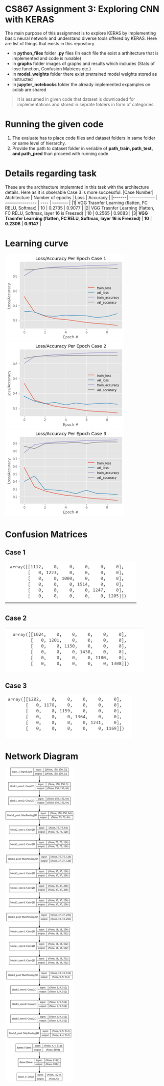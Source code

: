 # CS867 Assignment 3: Exploring CNN with KERAS
The main purpose of this assignmnet is to explore KERAS by implementing basic neural network and understand diverse tools offered by KERAS.
Here are list of things that exists in this repository.
- In **python_files** folder **.py** files (In each file the exist a arthitecture that is implemented and code is runable)
- In **graphs** folder images of graphs and results which includes (Stats of lose function, Confusion Matrices  etc.)
- In **model_weights** folder there exist pretrained model weights stored as instructed
- In **jupyter_notebooks** folder the already implemented expamples on colab are shared 
>It is assumed in given code that dataset is downloaded for implementations and stored in seprate folders in form of categories.
# Running the given code
1. The evaluate has to place code files and dataset folders in same folder or same level of hierarchy.
2. Provide the path to dataset folder in veriable of **path_train, path_test, and path_pred** than proceed with running code.
# Details regarding task
These are the architecture implemnted in this task with the architecture details. Here as it is obserable Case 3 is more successful.
|Case Number| Atchitecture  | Number of epochs | Loss | Accuracy |
|-------| ------------- | ---------------- | ---- | -------- |
|1| VGG Trasnfer Learning (flatten, FC RELU, Softmax)  | 10  | 0.2735 | 0.9077 |
|2| VGG Trasnfer Learning (flatten, FC RELU, Softmax, layer 16 is Freezed)  | 10  | 0.2565 | 0.9083 |
|3| **VGG Trasnfer Learning (flatten, FC RELU, Softmax, layer 16 is Freezed)**  | **10**  | **0.2306** | **0.9147** |
# Learning curve
![Loss and Accuracy per Epoch Case 1.png](graphs/Loss%20and%20Accuracy%20per%20Epoch%20Case%201.png)
![Loss and Accuracy per Epoch Case 2.png](graphs/Loss%20and%20Accuracy%20per%20Epoch%20Case%202.png)
![Loss and Accuracy per Epoch Case 3.png](graphs/Loss%20and%20Accuracy%20per%20Epoch%20Case%203.png)
# Confusion Matrices
## Case 1
![Confusion Matrix Case 1.png](graphs/Confusion%20Matrix%20Case%201.png)
## Case 2
![Confusion Matrix Case 2.png](graphs/Confusion%20Matrix%20Case%202.png)
## Case 3
![Confusion Matrix Case 3.png](graphs/Confusion%20Matrix%20Case%203.png)
# Network Diagram
![Network Diagram.png](graphs/Network%20Diagram.png)
